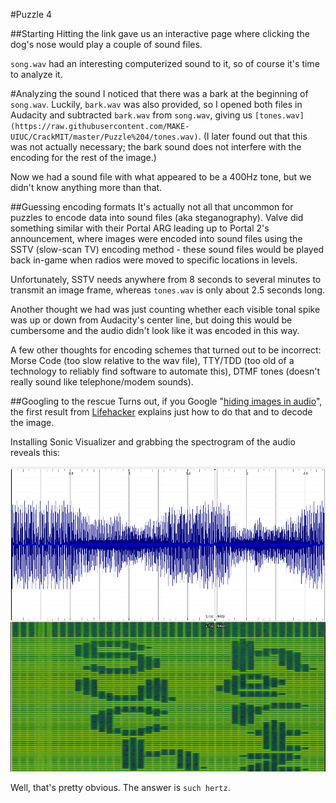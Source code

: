#Puzzle 4

##Starting
Hitting the link gave us an interactive page where clicking the dog's nose would play a couple of sound files.

`song.wav` had an interesting computerized sound to it, so of course it's time to analyze it.

#Analyzing the sound
I noticed that there was a bark at the beginning of `song.wav`. Luckily, `bark.wav` was also provided, so I opened both files in Audacity and subtracted `bark.wav` from `song.wav`, giving us `[tones.wav](https://raw.githubusercontent.com/MAKE-UIUC/CrackMIT/master/Puzzle%204/tones.wav)`. (I later found out that this was not actually necessary; the bark sound does not interfere with the encoding for the rest of the image.)

Now we had a sound file with what appeared to be a 400Hz tone, but we didn't know anything more than that.

##Guessing encoding formats
It's actually not all that uncommon for puzzles to encode data into sound files (aka steganography). Valve did something similar with their Portal ARG leading up to Portal 2's announcement, where images were encoded into sound files using the SSTV (slow-scan TV) encoding method - these sound files would be played back in-game when radios were moved to specific locations in levels.

Unfortunately, SSTV needs anywhere from 8 seconds to several minutes to transmit an image frame, whereas `tones.wav` is only about 2.5 seconds long.

Another thought we had was just counting whether each visible tonal spike was up or down from Audacity's center line, but doing this would be cumbersome and the audio didn't look like it was encoded in this way.

A few other thoughts for encoding schemes that turned out to be incorrect: Morse Code (too slow relative to the wav file), TTY/TDD (too old of a technology to reliably find software to automate this), DTMF tones (doesn't really sound like telephone/modem sounds).

##Googling to the rescue
Turns out, if you Google "[hiding images in audio](https://www.google.com/webhp?sourceid=chrome-instant&ion=1&espv=2&es_th=1&ie=UTF-8#q=hiding%20images%20in%20audio&es_th=1)", the first result from [Lifehacker](http://lifehacker.com/5807289/how-to-hide-secret-messages-and-codes-in-audio-files) explains just how to do that and to decode the image.

Installing Sonic Visualizer and grabbing the spectrogram of the audio reveals this:

![Spectrogram](https://raw.githubusercontent.com/MAKE-UIUC/CrackMIT/master/Puzzle%204/spectrogram.png)

Well, that's pretty obvious. The answer is `such hertz`.
